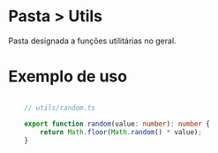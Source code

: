 # Pasta > Utils

Pasta designada a funções utilitárias no geral.

# Exemplo de uso

```ts

    // utils/random.ts

    export function random(value: number): number {
        return Math.floor(Math.random() * value);
    }

```